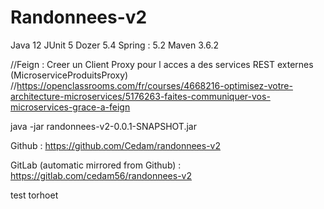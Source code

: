 # Randonnees-v2

Java 12
JUnit 5 
Dozer 5.4
Spring : 5.2
Maven 3.6.2


//Feign : Creer un Client Proxy pour l acces a des services REST externes (MicroserviceProduitsProxy)
//https://openclassrooms.com/fr/courses/4668216-optimisez-votre-architecture-microservices/5176263-faites-communiquer-vos-microservices-grace-a-feign

java -jar randonnees-v2-0.0.1-SNAPSHOT.jar

Github : 
https://github.com/Cedam/randonnees-v2

GitLab (automatic mirrored from Github) :
https://gitlab.com/cedam56/randonnees-v2

test torhoet
